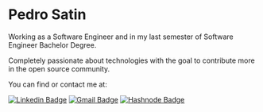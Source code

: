 # Pedro Satin

Working as a Software Engineer and in my last semester of Software Engineer Bachelor Degree.

Completely passionate about technologies with the goal to contribute more in the open source community. 


You can find or contact me at:

[![Linkedin Badge](https://img.shields.io/badge/Pedro%20Satin-blue?style=flat-square&logo=Linkedin&logoColor=white&link=https://www.linkedin.com/in/pedro-satin-a38a49148/)](https://www.linkedin.com/in/pedro-satin-a38a49148/) 
[![Gmail Badge](https://img.shields.io/badge/-pedro5satin@gmail.com-c14438?style=flat-square&logo=Gmail&logoColor=white&link=mailto:pedro5satin@gmail.com)](mailto:pedro5satin@gmail.com)
[![Hashnode Badge](https://img.shields.io/badge/-Satin-darkblue?style=flat-square&logo=Hashnode&logoColor=white&link=https://hashnode.com/@Satin)](https://hashnode.com/@Satin)
